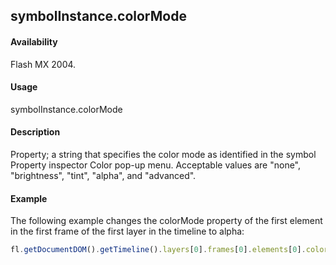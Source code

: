 ## symbolInstance.colorMode

#### Availability

Flash MX 2004.

#### Usage

symbolInstance.colorMode

#### Description

Property; a string that specifies the color mode as identified in the symbol Property inspector Color pop-up menu. Acceptable values are "none", "brightness", "tint", "alpha", and "advanced".

#### Example

The following example changes the colorMode property of the first element in the first frame of the first layer in the timeline to alpha:
```javascript
fl.getDocumentDOM().getTimeline().layers[0].frames[0].elements[0].colorMode = "alpha";

```
